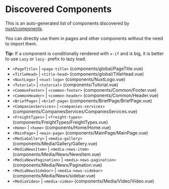 # Discovered Components

This is an auto-generated list of components discovered by [nuxt/components](https://github.com/nuxt/components).

You can directly use them in pages and other components without the need to import them.

**Tip:** If a component is conditionally rendered with `v-if` and is big, it is better to use `Lazy` or `lazy-` prefix to lazy load.

- `<PageTitle>` | `<page-title>` (components/global/PageTitle.vue)
- `<TitleHead>` | `<title-head>` (components/global/TitleHead.vue)
- `<NuxtLogo>` | `<nuxt-logo>` (components/NuxtLogo.vue)
- `<Tutorial>` | `<tutorial>` (components/Tutorial.vue)
- `<CommonFooter>` | `<common-footer>` (components/Common/Footer.vue)
- `<CommonHeader>` | `<common-header>` (components/Common/Header.vue)
- `<BriefPage>` | `<brief-page>` (components/BriefPage/BriefPage.vue)
- `<CompaniesServices>` | `<companies-services>` (components/CompaniesServices/CompaniesServices.vue)
- `<FreightTypes>` | `<freight-types>` (components/FreightTypes/FreightTypes.vue)
- `<Home>` | `<home>` (components/Home/Home.vue)
- `<MainPage>` | `<main-page>` (components/MainPage/MainPage.vue)
- `<MediaGallery>` | `<media-gallery>` (components/Media/Gallery/Gallery.vue)
- `<MediaNewsItem>` | `<media-news-item>` (components/Media/News/NewsItem.vue)
- `<MediaNewsPagination>` | `<media-news-pagination>` (components/Media/News/Pagination.vue)
- `<MediaNewsSidebar>` | `<media-news-sidebar>` (components/Media/News/sidebar.vue)
- `<MediaVideo>` | `<media-video>` (components/Media/Video/Video.vue)
